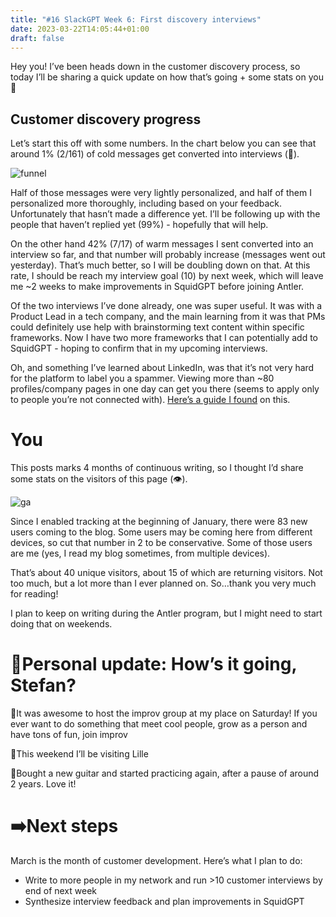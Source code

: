 ```yaml
---
title: "#16 SlackGPT Week 6: First discovery interviews"
date: 2023-03-22T14:05:44+01:00
draft: false
---
```

Hey you! I’ve been heads down in the customer discovery process, so today I’ll be sharing a quick update on how that’s going + some stats on you 🥁

## Customer discovery progress

Let’s start this off with some numbers. In the chart below you can see that around 1% (2/161) of cold messages get converted into interviews (🥲).

![funnel](/slackgpt_w7/funnel.png#center)

Half of those messages were very lightly personalized, and half of them I personalized more thoroughly, including based on your feedback. Unfortunately that hasn’t made a difference yet. I’ll be following up with the people that haven’t replied yet (99%) - hopefully that will help. 

On the other hand 42% (7/17) of warm messages I sent converted into an interview so far, and that number will probably increase (messages went out yesterday). That’s much better, so I will be doubling down on that. At this rate, I should be reach my interview goal (10) by next week, which will leave me ~2 weeks to make improvements in SquidGPT before joining Antler.  

Of the two interviews I’ve done already, one was super useful. It was with a Product Lead in a tech company, and the main learning from it was that PMs could definitely use help with brainstorming text content within specific frameworks. Now I have two more frameworks that I can potentially add to SquidGPT - hoping to confirm that in my upcoming interviews.

Oh, and something I’ve learned about LinkedIn, was that it’s not very hard for the platform to label you a spammer. Viewing more than ~80 profiles/company pages in one day can get you there (seems to apply only to people you’re not connected with). [Here’s a guide I found](https://phantombuster.com/blog/guides/linkedin-automation-rate-limits-2021-edition-5pFlkXZFjtku79DltwBF0M) on this.

# You

This posts marks 4 months of continuous writing, so I thought I’d share some stats on the visitors of this page (👁️). 

![ga](/slackgpt_w7/ga.png#center)

Since I enabled tracking at the beginning of January, there were 83 new users coming to the blog. Some users may be coming here from different devices, so cut that number in 2 to be conservative. Some of those users are me (yes, I read my blog sometimes, from multiple devices). 

That’s about 40 unique visitors, about 15 of which are returning visitors. Not too much, but a lot more than I ever planned on. So…thank you very much for reading!

I plan to keep on writing during the Antler program, but I might need to start doing that on weekends. 

# ****🗿Personal update: How’s it going, Stefan?****

🥂It was awesome to host the improv group at my place on Saturday! If you ever want to do something that meet cool people, grow as a person and have tons of fun, join improv 

🚆This weekend I’ll be visiting Lille

🎸Bought a new guitar and started practicing again, after a pause of around 2 years. Love it!

# ➡️Next steps

March is the month of customer development. Here’s what I plan to do:

- Write to more people in my network and run >10 customer interviews by end of next week
- Synthesize interview feedback and plan improvements in SquidGPT
